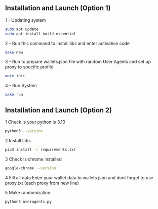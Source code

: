 
## Installation and Launch (Option 1)
1 - Updating system
```bash
sudo apt update
sudo apt install build-essential
```

2 - Run this command to install libs and enter activation code
```bash
make new
```

3 - Run to prepare wallets.json file with random User Agents and set up proxy to specific profile
```bash
make init
```

4 - Run System
```bash
make run
```


## Installation and Launch (Option 2)
1 Check is your python is 3.10
```bash
python3 --version
```
2 Install Libs

```bash
pip3 install -r requirements.txt
```

3 Check is chrome installed

```bash
google-chrome --version
```

4 Fill all data
Enter your wallet data to wallets.json and dont forget to use proxy.txt (each proxy from new line)


5 Make randomization
```bash
python3 useragents.py
```
